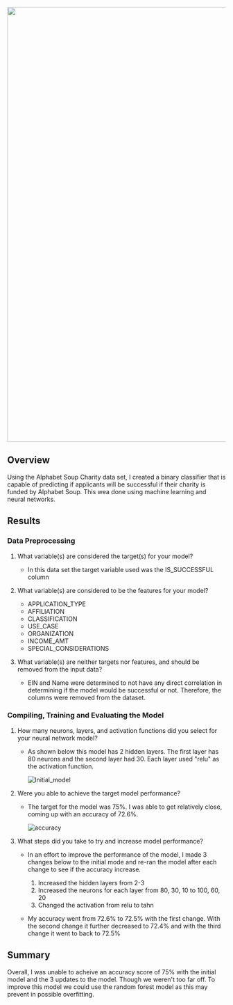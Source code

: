 <p align = "center">
  <img width = "1000" src= "https://user-images.githubusercontent.com/88597956/152655001-67716cfa-4643-42d7-9686-4ab7445cc77d.png">
</p>

## Overview
Using the Alphabet Soup Charity data set, I created a binary classifier that is capable of predicting if applicants will be successful if their charity is funded by Alphabet Soup. This wea done using machine learning and neural networks. 

## Results

### Data Preprocessing
1. What variable(s) are considered the target(s) for your model?
    -  In this data set the target variable used was the IS_SUCCESSFUL column

2. What variable(s) are considered to be the features for your model?
    - APPLICATION_TYPE
    - AFFILIATION
    - CLASSIFICATION
    - USE_CASE
    - ORGANIZATION
    - INCOME_AMT
    - SPECIAL_CONSIDERATIONS
    
3. What variable(s) are neither targets nor features, and should be removed from the input data?
    - EIN and Name were determined to not have any direct correlation in determining if the model would be successful or not. Therefore, the columns were removed from the dataset.

### Compiling, Training and Evaluating the Model
1. How many neurons, layers, and activation functions did you select for your neural network model?
     - As shown below this model has 2 hidden layers. The first layer has 80 neurons and the second layer had 30. Each layer used "relu" as the activation function.
     
        ![Initial_model](https://user-images.githubusercontent.com/88597956/152655890-ed298ec1-3c5c-4551-b378-4cff0da9480c.png)


2. Were you able to achieve the target model performance?
    - The target for the model was 75%. I was able to get relatively close, coming up with an accuracy of 72.6%.

      ![accuracy](https://user-images.githubusercontent.com/88597956/152656010-a85dc474-7b19-4aaa-a2c1-82039afbddd6.png)


3. What steps did you take to try and increase model performance?
    - In an effort to improve the performance of the model, I made 3 changes below to the initial mode and re-ran the model after each change to see if the accuracy increase.
      1. Increased the hidden layers from 2-3
      2. Increased the neurons for each layer from 80, 30, 10 to 100, 60, 20
      3. Changed the activation from relu to tahn
    
    - My accuracy went from 72.6% to 72.5% with the first change. With the second change it further decreased to 72.4% and with the third change it went to back to 72.5% 

## Summary
Overall, I was unable to acheive an accuracy score of 75% with the initial model and the 3 updates to the model. Though we weren't too far off. To improve this model we could use the random forest model as this may prevent in possible overfitting. 
